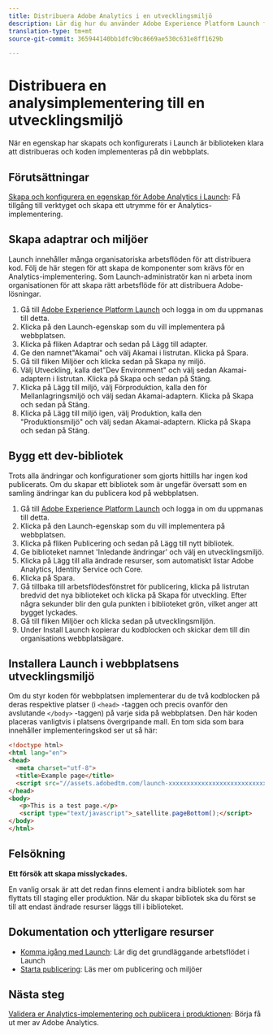 ```yaml
---
title: Distribuera Adobe Analytics i en utvecklingsmiljö
description: Lär dig hur du använder Adobe Experience Platform Launch för att distribuera Adobe Analytics till din utvecklingsmiljö.
translation-type: tm+mt
source-git-commit: 365944140bb1dfc9bc8669ae530c631e8ff1629b

---
```



# Distribuera en analysimplementering till en utvecklingsmiljö

När en egenskap har skapats och konfigurerats i Launch är biblioteken klara att distribueras och koden implementeras på din webbplats.

## Förutsättningar

[Skapa och konfigurera en egenskap för Adobe Analytics i Launch](create-analytics-property.md): Få tillgång till verktyget och skapa ett utrymme för er Analytics-implementering.

## Skapa adaptrar och miljöer

Launch innehåller många organisatoriska arbetsflöden för att distribuera kod. Följ de här stegen för att skapa de komponenter som krävs för en Analytics-implementering. Som Launch-administratör kan ni arbeta inom organisationen för att skapa rätt arbetsflöde för att distribuera Adobe-lösningar.

1. Gå till [Adobe Experience Platform Launch](https://launch.adobe.com) och logga in om du uppmanas till detta.
2. Klicka på den Launch-egenskap som du vill implementera på webbplatsen.
3. Klicka på fliken Adaptrar och sedan på Lägg till adapter.
4. Ge den namnet&quot;Akamai&quot; och välj Akamai i listrutan. Klicka på Spara.
5. Gå till fliken Miljöer och klicka sedan på Skapa ny miljö.
6. Välj Utveckling, kalla det&quot;Dev Environment&quot; och välj sedan Akamai-adaptern i listrutan. Klicka på Skapa och sedan på Stäng.
7. Klicka på Lägg till miljö, välj Förproduktion, kalla den för Mellanlagringsmiljö och välj sedan Akamai-adaptern. Klicka på Skapa och sedan på Stäng.
8. Klicka på Lägg till miljö igen, välj Produktion, kalla den &quot;Produktionsmiljö&quot; och välj sedan Akamai-adaptern. Klicka på Skapa och sedan på Stäng.

## Bygg ett dev-bibliotek

Trots alla ändringar och konfigurationer som gjorts hittills har ingen kod publicerats. Om du skapar ett bibliotek som är ungefär översatt som en samling ändringar kan du publicera kod på webbplatsen.

1. Gå till [Adobe Experience Platform Launch](https://launch.adobe.com) och logga in om du uppmanas till detta.
2. Klicka på den Launch-egenskap som du vill implementera på webbplatsen.
3. Klicka på fliken Publicering och sedan på Lägg till nytt bibliotek.
4. Ge biblioteket namnet &#39;Inledande ändringar&#39; och välj en utvecklingsmiljö.
5. Klicka på Lägg till alla ändrade resurser, som automatiskt listar Adobe Analytics, Identity Service och Core.
6. Klicka på Spara.
7. Gå tillbaka till arbetsflödesfönstret för publicering, klicka på listrutan bredvid det nya biblioteket och klicka på Skapa för utveckling. Efter några sekunder blir den gula punkten i biblioteket grön, vilket anger att bygget lyckades.
8. Gå till fliken Miljöer och klicka sedan på utvecklingsmiljön.
9. Under Install Launch kopierar du kodblocken och skickar dem till din organisations webbplatsägare.

## Installera Launch i webbplatsens utvecklingsmiljö

Om du styr koden för webbplatsen implementerar du de två kodblocken på deras respektive platser (i `<head>` -taggen och precis ovanför den avslutande `</body>` -taggen) på varje sida på webbplatsen. Den här koden placeras vanligtvis i platsens övergripande mall. En tom sida som bara innehåller implementeringskod ser ut så här:

```html
<!doctype html>
<html lang="en">
<head>
  <meta charset="utf-8">
  <title>Example page</title>
  <script src="//assets.adobedtm.com/launch-xxxxxxxxxxxxxxxxxxxxxxxxxxxxxxxxxx-development.min.js"></script>
</head>
<body>
   <p>This is a test page.</p>
   <script type="text/javascript">_satellite.pageBottom();</script>
</body>
</html>
```

## Felsökning

**Ett försök att skapa misslyckades.**

En vanlig orsak är att det redan finns element i andra bibliotek som har flyttats till staging eller produktion. När du skapar bibliotek ska du först se till att endast ändrade resurser läggs till i biblioteket.

## Dokumentation och ytterligare resurser

- [Komma igång med Launch](https://docs.adobe.com/content/help/en/launch/using/intro/get-started/quick-start.html): Lär dig det grundläggande arbetsflödet i Launch
- [Starta publicering](https://docs.adobe.com/content/help/en/launch/using/reference/publish/overview.html): Läs mer om publicering och miljöer

## Nästa steg

[Validera er Analytics-implementering och publicera i produktionen](validate-publish-prod.md): Börja få ut mer av Adobe Analytics.
